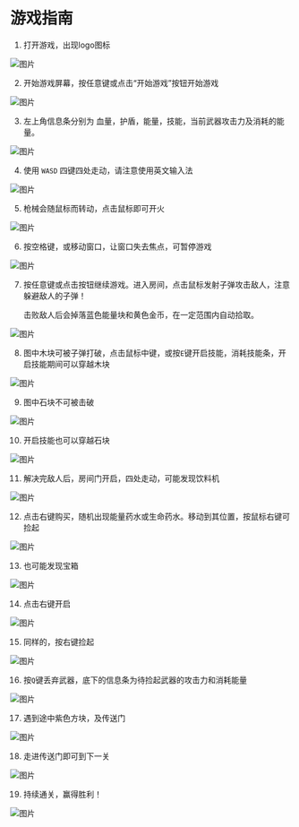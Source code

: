 # 游戏指南

1. 打开游戏，出现logo图标
   
![图片](image/1.png)

2. 开始游戏屏幕，按任意键或点击“开始游戏”按钮开始游戏

![图片](image/2.png)

3. 左上角信息条分别为 血量，护盾，能量，技能，当前武器攻击力及消耗的能量。
   
![图片](image/3.png)

4. 使用 `WASD` 四键四处走动，请注意使用英文输入法

![图片](image/4.png)

5. 枪械会随鼠标而转动，点击鼠标即可开火

![图片](image/5.png)

6. 按空格键，或移动窗口，让窗口失去焦点，可暂停游戏

![图片](image/6.png)

7. 按任意键或点击按钮继续游戏。进入房间，点击鼠标发射子弹攻击敌人，注意躲避敌人的子弹！

    击败敌人后会掉落蓝色能量块和黄色金币，在一定范围内自动拾取。

![图片](image/7.png)

8. 图中木块可被子弹打破，点击鼠标中键，或按`E`键开启技能，消耗技能条，开启技能期间可以穿越木块

![图片](image/8.png)

9. 图中石块不可被击破

![图片](image/10.png)

10. 开启技能也可以穿越石块

![图片](image/11.png)

11. 解决完敌人后，房间门开启，四处走动，可能发现饮料机

![图片](image/12.png)

12. 点击右键购买，随机出现能量药水或生命药水。移动到其位置，按鼠标右键可捡起

![图片](image/13.png)

13. 也可能发现宝箱

![图片](image/14.png)

14. 点击右键开启

![图片](image/15.png)

15. 同样的，按右键捡起

![图片](image/16.png)

16. 按`Q`键丢弃武器，底下的信息条为待捡起武器的攻击力和消耗能量

![图片](image/17.png)

17. 遇到途中紫色方块，及传送门

![图片](image/18.png)

18. 走进传送门即可到下一关

![图片](image/19.png)

19. 持续通关，赢得胜利！

![图片](image/21.png)
